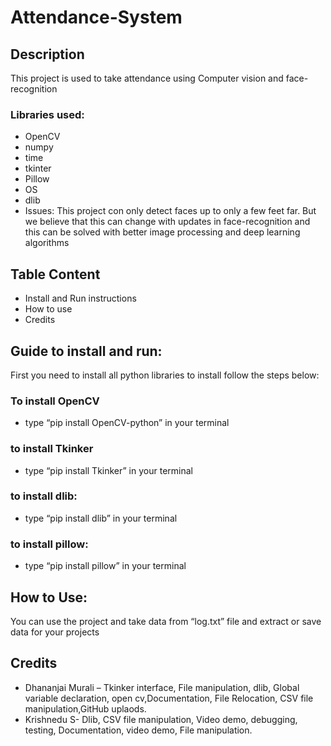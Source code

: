 # Attendance-System
## Description
This project is used to take attendance using Computer vision and face-recognition
### Libraries used:
+ OpenCV
+ numpy
+ time
+ tkinter
+ Pillow
+ OS
+ dlib
+ Issues:
This project con only detect faces up to only a few feet far.	But we believe that this can change with updates in face-recognition and this can be solved with better image processing and deep learning algorithms 
## Table Content
+ Install and Run instructions
+ How to use
+ Credits
## Guide to install and run:
First you need to install all python libraries to install follow the steps below:
### To install OpenCV
+ type “pip install OpenCV-python” in your terminal
### to install Tkinker
+ type “pip install Tkinker” in your terminal
### to install dlib:
+ type “pip install dlib” in your terminal
### to install pillow:
+ type “pip install pillow” in your terminal

## How to Use:
You can use the project and take data from “log.txt” file and extract or save data for your projects

## Credits
+ Dhananjai Murali – Tkinker interface, File manipulation, dlib, Global variable declaration, open cv,Documentation, File Relocation, CSV file manipulation,GitHub uplaods.
+ Krishnedu S- Dlib, CSV file manipulation, Video demo, debugging, testing, Documentation, video demo, File manipulation.
